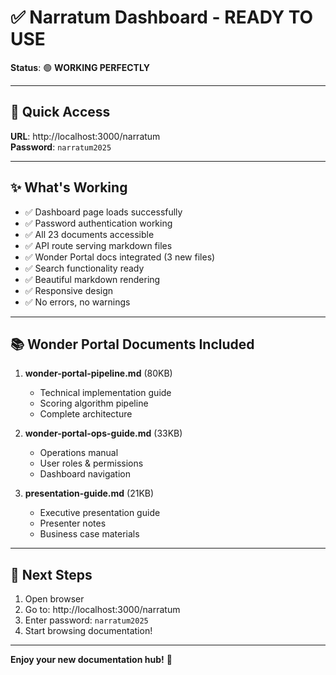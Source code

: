 # ✅ Narratum Dashboard - READY TO USE

**Status**: 🟢 **WORKING PERFECTLY**

---

## 🚀 Quick Access

**URL**: http://localhost:3000/narratum  
**Password**: `narratum2025`

---

## ✨ What's Working

- ✅ Dashboard page loads successfully
- ✅ Password authentication working
- ✅ All 23 documents accessible
- ✅ API route serving markdown files
- ✅ Wonder Portal docs integrated (3 new files)
- ✅ Search functionality ready
- ✅ Beautiful markdown rendering
- ✅ Responsive design
- ✅ No errors, no warnings

---

## 📚 Wonder Portal Documents Included

1. **wonder-portal-pipeline.md** (80KB)
   - Technical implementation guide
   - Scoring algorithm pipeline
   - Complete architecture

2. **wonder-portal-ops-guide.md** (33KB)
   - Operations manual
   - User roles & permissions
   - Dashboard navigation

3. **presentation-guide.md** (21KB)
   - Executive presentation guide
   - Presenter notes
   - Business case materials

---

## 🎯 Next Steps

1. Open browser
2. Go to: http://localhost:3000/narratum
3. Enter password: `narratum2025`
4. Start browsing documentation!

---

**Enjoy your new documentation hub!** 🎉

